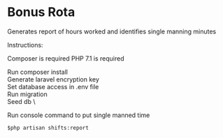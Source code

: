 # Bonus Rota
Generates report of hours worked and identifies single manning minutes

Instructions: 

Composer is required
PHP 7.1 is required 

Run composer install \
Generate laravel encryption key \
Set database access in .env file \
Run migration \
Seed db \

Run console command to put single manned time

``$php artisan shifts:report``



